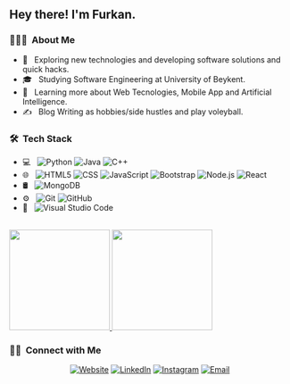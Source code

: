 <h2> Hey there! I'm Furkan.</h2>

<h3> 👨🏻‍💻 &nbsp;About Me </h3>

- 🤔 &nbsp; Exploring new technologies and developing software solutions and quick hacks.
- 🎓 &nbsp; Studying Software Engineering at University of Beykent.
- 🌱 &nbsp; Learning more about Web Tecnologies, Mobile App and Artificial Intelligence.
- ✍️ &nbsp; Blog Writing as hobbies/side hustles and play voleyball.

<h3> 🛠 &nbsp;Tech Stack</h3>

- 💻 &nbsp;
  ![Python](https://img.shields.io/badge/-Python-333333?style=flat&logo=python)
  ![Java](https://img.shields.io/badge/-Java-333333?style=flat&logo=Java&logoColor=007396)
  ![C++](https://img.shields.io/badge/-C++-333333?style=flat&logo=C%2B%2B&logoColor=00599C)
- 🌐 &nbsp;
  ![HTML5](https://img.shields.io/badge/-HTML5-333333?style=flat&logo=HTML5)
  ![CSS](https://img.shields.io/badge/-CSS-333333?style=flat&logo=CSS3&logoColor=1572B6)
  ![JavaScript](https://img.shields.io/badge/-JavaScript-333333?style=flat&logo=javascript)
  ![Bootstrap](https://img.shields.io/badge/-Bootstrap-333333?style=flat&logo=bootstrap&logoColor=563D7C)
  ![Node.js](https://img.shields.io/badge/-Node.js-333333?style=flat&logo=node.js)
  ![React](https://img.shields.io/badge/-React-333333?style=flat&logo=react)
- 🛢 &nbsp;
  ![MongoDB](https://img.shields.io/badge/-MongoDB-333333?style=flat&logo=mongodb)
- ⚙️ &nbsp;
  ![Git](https://img.shields.io/badge/-Git-333333?style=flat&logo=git)
  ![GitHub](https://img.shields.io/badge/-GitHub-333333?style=flat&logo=github)
- 🔧 &nbsp;
  ![Visual Studio Code](https://img.shields.io/badge/-Visual%20Studio%20Code-333333?style=flat&logo=visual-studio-code&logoColor=007ACC)
<br/>

<a href="https://github.com/AVS1508">
  <img height="180em" src="https://github-readme-stats.vercel.app/api?username=Furkanaydin28&theme=buefy&show_icons=true" />
  <img height="180em" src="https://github-readme-stats.vercel.app/api/top-langs/?username=Furkanaydin28&theme=buefy&layout=compact" />
</a>

<br/>

<h3> 🤝🏻 &nbsp;Connect with Me </h3>

<p align="center">
<a href="https://www.furkanaydin.net/"><img alt="Website" src="https://img.shields.io/badge/Website-furkanaydin.net-blue"></a>
<a href="https://www.linkedin.com/in/furkan-aydin-9a0945192/"><img alt="LinkedIn" src="https://img.shields.io/badge/Linkedin-Furkan%20Ayd%C4%B1n-blue?style=flat-square&logo=linkedin"></a>
<a href="https://www.instagram.com/mrfurkanaydin/"><img alt="Instagram" src="https://img.shields.io/badge/Instagram-Furkan%20Ayd%C4%B1n-blue?style=flat-square&logo=instagram"></a>
<a href="mailto:aydnfurkan007@gmail.com"><img alt="Email" src="https://img.shields.io/badge/Email-aydnfurkan007%40gmail.com-blue?style=flat-square&logo=gmail"></a>
</p>
